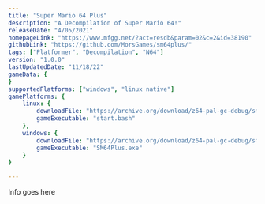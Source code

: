 ```yaml
---
title: "Super Mario 64 Plus"
description: "A Decompilation of Super Mario 64!"
releaseDate: "4/05/2021"
homepageLink: "https://www.mfgg.net/?act=resdb&param=02&c=2&id=38190"
githubLink: "https://github.com/MorsGames/sm64plus/"
tags: ["Platformer", "Decompilation", "N64"]
version: "1.0.0"
lastUpdatedDate: "11/18/22"
gameData: {
}
supportedPlatforms: ["windows", "linux native"]
gamePlatforms: {
    linux: {
        downloadFile: "https://archive.org/download/z64-pal-gc-debug/sm64-plus-linux.zip",
        gameExecutable: "start.bash"
    },
    windows: {
        downloadFile: "https://archive.org/download/z64-pal-gc-debug/sm64-plus-pc.zip",
        gameExecutable: "SM64Plus.exe"
    }
}

---
```


Info goes here